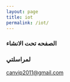```yaml
---
layout: page
title: iot 
permalink: /iot/
---
```


### الصفحه تحت الانشاء



### لمراسلتي

[canvip2011@gmail.com](mailto:canvip2011@gmail.com)
